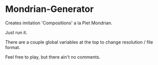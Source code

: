 # Mondrian-Generator

Creates imitation 'Compositions' a la Piet Mondrian.

Just run it.

There are a couple global variables at the top to change resolution / file format.

Feel free to play, but there ain't no comments.

